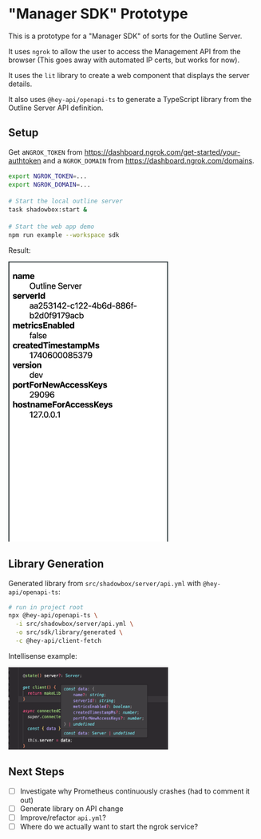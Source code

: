 # "Manager SDK" Prototype

This is a prototype for a "Manager SDK" of sorts for the Outline Server.

It uses `ngrok` to allow the user to access the Management API from the browser (This goes away with automated IP certs, but works for now).

It uses the `lit` library to create a web component that displays the server details.

It also uses `@hey-api/openapi-ts` to generate a TypeScript library from the Outline Server API definition.

## Setup

Get a`NGROK_TOKEN` from https://dashboard.ngrok.com/get-started/your-authtoken and a `NGROK_DOMAIN` from https://dashboard.ngrok.com/domains.

```sh
export NGROK_TOKEN=...
export NGROK_DOMAIN=...

# Start the local outline server
task shadowbox:start &

# Start the web app demo
npm run example --workspace sdk
```

Result:

<img src="screenshots/results.png" alt="results" width="320"/>

## Library Generation

Generated library from `src/shadowbox/server/api.yml` with `@hey-api/openapi-ts`:

```bash
# run in project root
npx @hey-api/openapi-ts \
  -i src/shadowbox/server/api.yml \
  -o src/sdk/library/generated \
  -c @hey-api/client-fetch
```

Intellisense example:

<img src="screenshots/intellisense.png" alt="intellisense" width="320"/>

## Next Steps

- [ ] Investigate why Prometheus continuously crashes (had to comment it out)
- [ ] Generate library on API change
- [ ] Improve/refactor `api.yml`?
- [ ] Where do we actually want to start the ngrok service?
